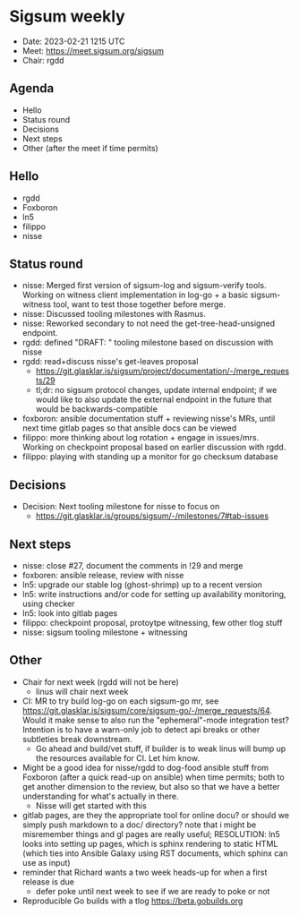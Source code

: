# Sigsum weekly

  - Date: 2023-02-21 1215 UTC
  - Meet: https://meet.sigsum.org/sigsum
  - Chair: rgdd

## Agenda

  - Hello
  - Status round
  - Decisions
  - Next steps
  - Other (after the meet if time permits)

## Hello

  - rgdd
  - Foxboron
  - ln5
  - filippo
  - nisse

## Status round

  - nisse: Merged first version of sigsum-log and sigsum-verify tools. Working
    on witness client implementation in log-go + a basic sigsum-witness tool,
    want to test those together before merge.
  - nisse: Discussed tooling milestones with Rasmus.
  - nisse: Reworked secondary to not need the get-tree-head-unsigned endpoint.
  - rgdd: defined "DRAFT: " tooling milestone based on discussion with nisse
  - rgdd: read+discuss nisse's get-leaves proposal
    - https://git.glasklar.is/sigsum/project/documentation/-/merge_requests/29
    - tl;dr: no sigsum protocol changes, update internal endpoint; if we would
      like to also update the external endpoint in the future that would be
      backwards-compatible
  - foxboron: ansible documentation stuff + reviewing nisse's MRs, until next
    time gitlab pages so that ansible docs can be viewed
  - filippo: more thinking about log rotation + engage in issues/mrs.  Working
    on checkpoint proposal based on earlier discussion with rgdd.
  - filippo: playing with standing up a monitor for go checksum database

## Decisions

  - Decision: Next tooling milestone for nisse to focus on
    - https://git.glasklar.is/groups/sigsum/-/milestones/7#tab-issues

## Next steps

  - nisse: close #27, document the comments in !29 and merge
  - foxboren: ansible release, review with nisse
  - ln5: upgrade our stable log (ghost-shrimp) up to a recent version
  - ln5: write instructions and/or code for setting up availability monitoring,
    using checker
  - ln5: look into gitlab pages
  - filippo: checkpoint proposal, protoytpe witnessing, few other tlog stuff
  - nisse: sigsum tooling milestone + witnessing

## Other

  - Chair for next week (rgdd will not be here)
    - linus will chair next week
  - CI: MR to try build log-go on each sigsum-go mr, see
    https://git.glasklar.is/sigsum/core/sigsum-go/-/merge_requests/64. Would it
    make sense to also run the "ephemeral"-mode integration test? Intention is
    to have a warn-only job to detect api breaks or other subtleties break
    downstream.
    - Go ahead and build/vet stuff, if builder is to weak linus will bump up the
      resources available for CI.  Let him know.
  - Might be a good idea for nisse/rgdd to dog-food ansible stuff from Foxboron
    (after a quick read-up on ansible) when time permits; both to get another
    dimension to the review, but also so that we have a better understanding for
    what's actually in there.
    - Nisse will get started with this
  - gitlab pages, are they the appropriate tool for online docu? or should we
    simply push markdown to a doc/ directory? note that i might be misremember
    things and gl pages are really useful; RESOLUTION: ln5 looks into setting up
    pages, which is sphinx rendering to static HTML (which ties into Ansible
    Galaxy using RST documents, which sphinx can use as input)
  - reminder that Richard wants a two week heads-up for when a first release is
    due
    - defer poke until next week to see if we are ready to poke or not
  - Reproducible Go builds with a tlog https://beta.gobuilds.org
